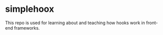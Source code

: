 # simplehoox
This repo is used for learning about and teaching how hooks work in front-end frameworks.

